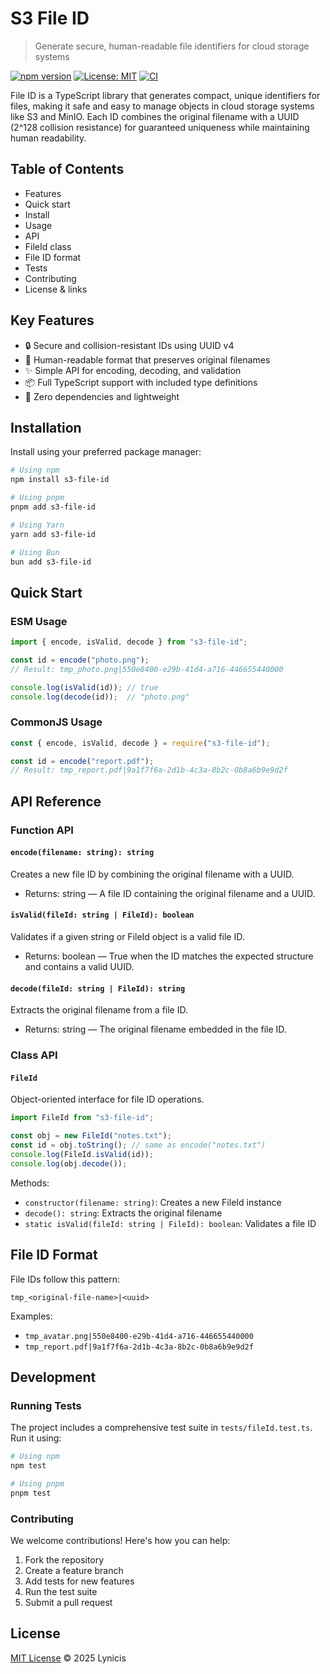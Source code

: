# S3 File ID

> Generate secure, human-readable file identifiers for cloud storage systems

[![npm version](https://img.shields.io/npm/v/s3-file-id.svg)](https://www.npmjs.com/package/s3-file-id) [![License: MIT](https://img.shields.io/badge/License-MIT-yellow.svg)](LICENSE) [![CI](https://github.com/lynicis/s3-file-id/actions/workflows/npm-release.yaml/badge.svg)](https://github.com/lynicis/s3-file-id/actions/workflows/npm-release.yaml)

File ID is a TypeScript library that generates compact, unique identifiers for files, making it safe and easy to manage objects in cloud storage systems like S3 and MinIO. Each ID combines the original filename with a UUID (2^128 collision resistance) for guaranteed uniqueness while maintaining human readability.

## Table of Contents

- Features
- Quick start
- Install
- Usage
- API
- FileId class
- File ID format
- Tests
- Contributing
- License & links

## Key Features

- 🔒 Secure and collision-resistant IDs using UUID v4
- 📝 Human-readable format that preserves original filenames
- ✨ Simple API for encoding, decoding, and validation
- 📦 Full TypeScript support with included type definitions
- 🚀 Zero dependencies and lightweight

## Installation

Install using your preferred package manager:

```bash
# Using npm
npm install s3-file-id

# Using pnpm
pnpm add s3-file-id

# Using Yarn
yarn add s3-file-id

# Using Bun
bun add s3-file-id
```

## Quick Start

### ESM Usage

```typescript
import { encode, isValid, decode } from "s3-file-id";

const id = encode("photo.png");
// Result: tmp_photo.png|550e8400-e29b-41d4-a716-446655440000

console.log(isValid(id)); // true
console.log(decode(id));  // "photo.png"
```

### CommonJS Usage

```javascript
const { encode, isValid, decode } = require("s3-file-id");

const id = encode("report.pdf");
// Result: tmp_report.pdf|9a1f7f6a-2d1b-4c3a-8b2c-0b8a6b9e9d2f
```

## API Reference

### Function API

#### `encode(filename: string): string`

Creates a new file ID by combining the original filename with a UUID.

- Returns: string — A file ID containing the original filename and a UUID.

#### `isValid(fileId: string | FileId): boolean`

Validates if a given string or FileId object is a valid file ID.

- Returns: boolean — True when the ID matches the expected structure and contains a valid UUID.

#### `decode(fileId: string | FileId): string`

Extracts the original filename from a file ID.

- Returns: string — The original filename embedded in the file ID.

### Class API

#### `FileId`

Object-oriented interface for file ID operations.

```typescript
import FileId from "s3-file-id";

const obj = new FileId("notes.txt");
const id = obj.toString(); // same as encode("notes.txt")
console.log(FileId.isValid(id));
console.log(obj.decode());
```

Methods:

* `constructor(filename: string)`: Creates a new FileId instance
* `decode(): string`: Extracts the original filename
* `static isValid(fileId: string | FileId): boolean`: Validates a file ID

## File ID Format

File IDs follow this pattern:

```text
tmp_<original-file-name>|<uuid>
```

Examples:

- `tmp_avatar.png|550e8400-e29b-41d4-a716-446655440000`
- `tmp_report.pdf|9a1f7f6a-2d1b-4c3a-8b2c-0b8a6b9e9d2f`

## Development

### Running Tests

The project includes a comprehensive test suite in `tests/fileId.test.ts`. Run it using:

```bash
# Using npm
npm test

# Using pnpm
pnpm test
```

### Contributing

We welcome contributions! Here's how you can help:

1. Fork the repository
2. Create a feature branch
3. Add tests for new features
4. Run the test suite
5. Submit a pull request

## License

[MIT License](LICENSE) © 2025 Lynicis
